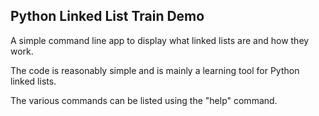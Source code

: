 ## Python Linked List Train Demo

A simple command line app to display what linked lists are and how they work.

The code is reasonably simple and is mainly a learning tool for Python linked lists.

The various commands can be listed using the "help" command.
